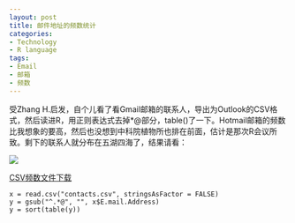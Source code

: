 ```yaml
---
layout: post
title: 邮件地址的频数统计
categories:
- Technology
- R language
tags:
- Email
- 邮箱
- 频数
---
```


受Zhang H.启发，自个儿看了看Gmail邮箱的联系人，导出为Outlook的CSV格式，然后读进R，用正则表达式去掉*@部分，table()了一下。Hotmail邮箱的频数比我想象的要高，然后也没想到中科院植物所也排在前面，估计是那次R会议所致。剩下的联系人就分布在五湖四海了，结果请看：

![](http://i.imgur.com/g6Bh4XF.png)

[CSV频数文件下载](https://github.com/yihui/yihui.github.com/releases/download/latest/email-frequency.csv)

    x = read.csv("contacts.csv", stringsAsFactor = FALSE)
    y = gsub("^.*@", "", x$E.mail.Address)
    y = sort(table(y))
